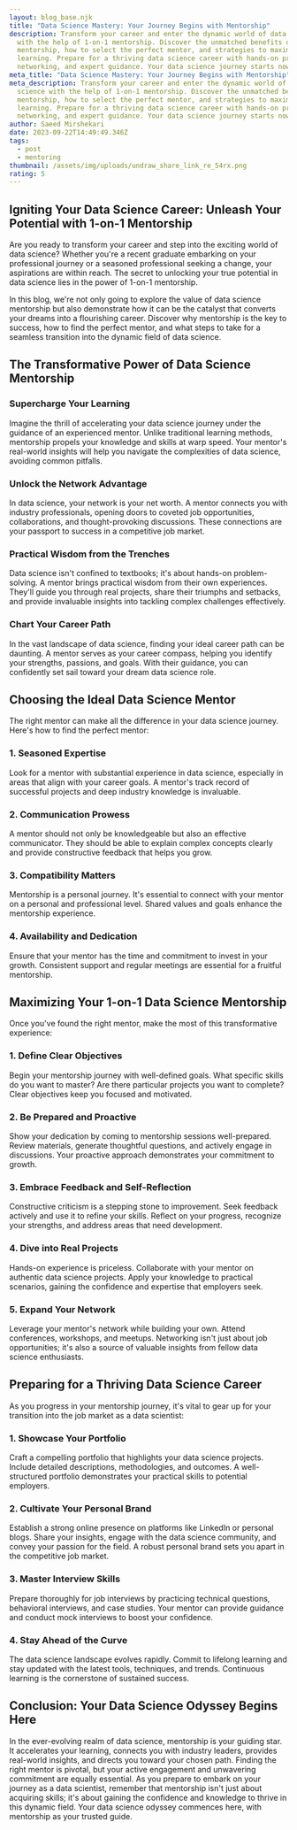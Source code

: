 ```yaml
---
layout: blog_base.njk
title: "Data Science Mastery: Your Journey Begins with Mentorship"
description: Transform your career and enter the dynamic world of data science
  with the help of 1-on-1 mentorship. Discover the unmatched benefits of
  mentorship, how to select the perfect mentor, and strategies to maximize your
  learning. Prepare for a thriving data science career with hands-on projects,
  networking, and expert guidance. Your data science journey starts now.
meta_title: "Data Science Mastery: Your Journey Begins with Mentorship"
meta_description: Transform your career and enter the dynamic world of data
  science with the help of 1-on-1 mentorship. Discover the unmatched benefits of
  mentorship, how to select the perfect mentor, and strategies to maximize your
  learning. Prepare for a thriving data science career with hands-on projects,
  networking, and expert guidance. Your data science journey starts now.
author: Saeed Mirshekari
date: 2023-09-22T14:49:49.346Z
tags:
  - post
  - mentoring
thumbnail: /assets/img/uploads/undraw_share_link_re_54rx.png
rating: 5
---
```

## Igniting Your Data Science Career: Unleash Your Potential with 1-on-1 Mentorship

Are you ready to transform your career and step into the exciting world of data science? Whether you're a recent graduate embarking on your professional journey or a seasoned professional seeking a change, your aspirations are within reach. The secret to unlocking your true potential in data science lies in the power of 1-on-1 mentorship.

In this blog, we're not only going to explore the value of data science mentorship but also demonstrate how it can be the catalyst that converts your dreams into a flourishing career. Discover why mentorship is the key to success, how to find the perfect mentor, and what steps to take for a seamless transition into the dynamic field of data science.

## **The Transformative Power of Data Science Mentorship**

### **Supercharge Your Learning**

Imagine the thrill of accelerating your data science journey under the guidance of an experienced mentor. Unlike traditional learning methods, mentorship propels your knowledge and skills at warp speed. Your mentor's real-world insights will help you navigate the complexities of data science, avoiding common pitfalls.

### **Unlock the Network Advantage**

In data science, your network is your net worth. A mentor connects you with industry professionals, opening doors to coveted job opportunities, collaborations, and thought-provoking discussions. These connections are your passport to success in a competitive job market.

### **Practical Wisdom from the Trenches**

Data science isn't confined to textbooks; it's about hands-on problem-solving. A mentor brings practical wisdom from their own experiences. They'll guide you through real projects, share their triumphs and setbacks, and provide invaluable insights into tackling complex challenges effectively.

### **Chart Your Career Path**

In the vast landscape of data science, finding your ideal career path can be daunting. A mentor serves as your career compass, helping you identify your strengths, passions, and goals. With their guidance, you can confidently set sail toward your dream data science role.

## **Choosing the Ideal Data Science Mentor**

The right mentor can make all the difference in your data science journey. Here's how to find the perfect mentor:

### **1. Seasoned Expertise**

Look for a mentor with substantial experience in data science, especially in areas that align with your career goals. A mentor's track record of successful projects and deep industry knowledge is invaluable.

### **2. Communication Prowess**

A mentor should not only be knowledgeable but also an effective communicator. They should be able to explain complex concepts clearly and provide constructive feedback that helps you grow.

### **3. Compatibility Matters**

Mentorship is a personal journey. It's essential to connect with your mentor on a personal and professional level. Shared values and goals enhance the mentorship experience.

### **4. Availability and Dedication**

Ensure that your mentor has the time and commitment to invest in your growth. Consistent support and regular meetings are essential for a fruitful mentorship.

## **Maximizing Your 1-on-1 Data Science Mentorship**

Once you've found the right mentor, make the most of this transformative experience:

### **1. Define Clear Objectives**

Begin your mentorship journey with well-defined goals. What specific skills do you want to master? Are there particular projects you want to complete? Clear objectives keep you focused and motivated.

### **2. Be Prepared and Proactive**

Show your dedication by coming to mentorship sessions well-prepared. Review materials, generate thoughtful questions, and actively engage in discussions. Your proactive approach demonstrates your commitment to growth.

### **3. Embrace Feedback and Self-Reflection**

Constructive criticism is a stepping stone to improvement. Seek feedback actively and use it to refine your skills. Reflect on your progress, recognize your strengths, and address areas that need development.

### **4. Dive into Real Projects**

Hands-on experience is priceless. Collaborate with your mentor on authentic data science projects. Apply your knowledge to practical scenarios, gaining the confidence and expertise that employers seek.

### **5. Expand Your Network**

Leverage your mentor's network while building your own. Attend conferences, workshops, and meetups. Networking isn't just about job opportunities; it's also a source of valuable insights from fellow data science enthusiasts.

## **Preparing for a Thriving Data Science Career**

As you progress in your mentorship journey, it's vital to gear up for your transition into the job market as a data scientist:

### **1. Showcase Your Portfolio**

Craft a compelling portfolio that highlights your data science projects. Include detailed descriptions, methodologies, and outcomes. A well-structured portfolio demonstrates your practical skills to potential employers.

### **2. Cultivate Your Personal Brand**

Establish a strong online presence on platforms like LinkedIn or personal blogs. Share your insights, engage with the data science community, and convey your passion for the field. A robust personal brand sets you apart in the competitive job market.

### **3. Master Interview Skills**

Prepare thoroughly for job interviews by practicing technical questions, behavioral interviews, and case studies. Your mentor can provide guidance and conduct mock interviews to boost your confidence.

### **4. Stay Ahead of the Curve**

The data science landscape evolves rapidly. Commit to lifelong learning and stay updated with the latest tools, techniques, and trends. Continuous learning is the cornerstone of sustained success.

## **Conclusion: Your Data Science Odyssey Begins Here**

In the ever-evolving realm of data science, mentorship is your guiding star. It accelerates your learning, connects you with industry leaders, provides real-world insights, and directs you toward your chosen path. Finding the right mentor is pivotal, but your active engagement and unwavering commitment are equally essential. As you prepare to embark on your journey as a data scientist, remember that mentorship isn't just about acquiring skills; it's about gaining the confidence and knowledge to thrive in this dynamic field. Your data science odyssey commences here, with mentorship as your trusted guide.